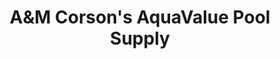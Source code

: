 ---
title: "A&M Corson's AquaValue Pool Supply"
url: /chandler/aundm-corsons-aquavalue-pool-supply/
shop: Pool
---